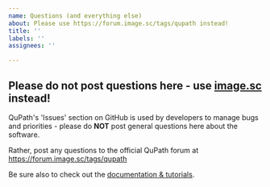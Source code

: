 ```yaml
---
name: Questions (and everything else)
about: Please use https://forum.image.sc/tags/qupath instead!
title: ''
labels: ''
assignees: ''

---
```


## Please do not post questions here - use [image.sc](https://forum.image.sc/tags/qupath) instead!

QuPath's 'Issues' section on GitHub is used by developers to manage bugs and priorities - please do **NOT** post general questions here about the software.

Rather, post any questions to the official QuPath forum at https://forum.image.sc/tags/qupath

Be sure also to check out the [documentation & tutorials](https://qupath.readthedocs.io/en/latest/docs/starting/index.html).
